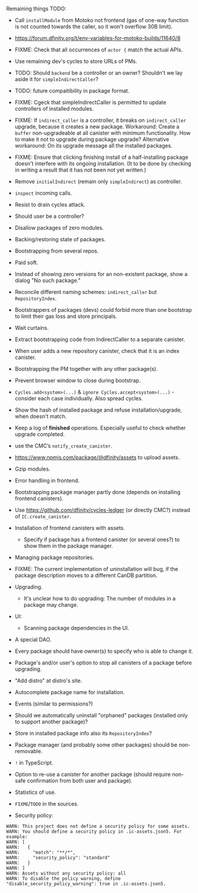 Remaining things TODO:

- Call `installModule` from Motoko not frontend (gas of one-way function is not counted towards the caller,
  so it won't overflow 30B limit).

- https://forum.dfinity.org/t/env-variables-for-motoko-builds/11640/8

- FIXME: Check that all occurrences of  `actor {` match the actual APIs.

- Use remaining dev's cycles to store URLs of PMs.

- TODO: Should `backend` be a controller or an owner? Shouldn't we lay aside it for `simpleIndirectCaller`?

- TODO: future compaitibility in package format.

- FIXME: Cgeck that simpleIndirectCaller is permitted to update controllers of installed modules.

- FIXME: If `indirect_caller` is a controller, it breaks on `indirect_caller` upgrade, because it creates a new package.
  Workaround: Create a `buffer` non-upgradeable at all canister with minimum functionality.
  How to make it not to upgrade during package upgrade?
  Alternative workaround: On its upgrade message all the installed packages.

- FIXME: Ensure that clicking finishing install of a half-installing package doesn't interfere with its ongoing installation.
  (It to be done by checking in writing a result that it has not been not yet written.)

- Remove `initialIndirect` (remain only `simpleIndirect`) as controller.

- `inspect` incoming calls.

- Resist to drain cycles attack.

- Should user be a controller?

- Disallow packages of zero modules.

- Backing/restoring state of packages.

- Bootstrapping from several repos.

- Paid soft.

- Instead of showing zero versions for an non-existent package, show a dialog "No such package."

- Reconcile different naming schemes: `indirect_caller` but `RepositoryIndex`.

- Bootstrappers of packages (devs) could forbid more than one bootstrap to limit their gas loss and store principals.

- Wait curtains.

- Extract bootstrapping code from IndirectCaller to a separate canister.

- When user adds a new repository canister, check that it is an index canister.

- Bootstrapping the PM together with any other package(s).

- Prevent browser window to close during bootstrap.

- `Cycles.add<system>(...)` & `ignore Cycles.accept<system>(...)` - consider each case individually. Also spread cycles.

- Show the hash of installed package and refuse installation/upgrade, when doesn't match.

- Keep a log of **finished** operations. Especially useful to check whether upgrade completed.

- use the CMC’s `notify_create_canister`.

- https://www.npmjs.com/package/@dfinity/assets to upload assets.

- Gzip modules.

- Error handling in frontend.

- Bootstrapping package manager partly done (depends on installing frontend canisters).

- Use https://github.com/dfinity/cycles-ledger (or directly CMC?) instead of `IC.create_canister`.

- Installation of frontend canisters with assets.
  - Specify if package has a frontend canister (or several ones?) to show them
    in the package manager.

- Managing package repositories.

- FIXME: The current implementation of uninstallation will bug, if the package description
  moves to a different CanDB partition.

- Upgrading.
  - It's unclear how to do upgrading: The number of modules in a package may change.

- UI:
    - Scanning package dependencies in the UI.

- A special DAO.

- Every package should have owner(s) to specify who is able to change it.

- Package's and/or user's option to stop all canisters of a package before upgrading.

- "Add distro" at distro's site.

- Autocomplete package name for installation.

- Events (similar to permissions?)

- Should we automatically uninstall "orphaned" packages (installed only to support another package)?

- Store in installed package info also its `RepositoryIndex`?

- Package manager (and probably some other packages) should be non-removable.

- `!` in TypeScript.

- Option to re-use a canister for another package (should require non-safe confirmation from both
  user and package).

- Statistics of use.

- `FIXME`/`TODO` in the sources.

- Security policy:

```
WARN: This project does not define a security policy for some assets.
WARN: You should define a security policy in .ic-assets.json5. For example:
WARN: [
WARN:   {
WARN:     "match": "**/*",
WARN:     "security_policy": "standard"
WARN:   }
WARN: ]
WARN: Assets without any security policy: all
WARN: To disable the policy warning, define "disable_security_policy_warning": true in .ic-assets.json5.
```
